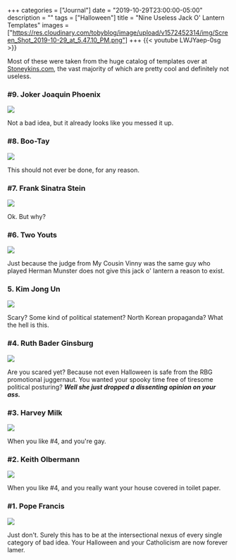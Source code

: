 +++
categories = ["Journal"]
date = "2019-10-29T23:00:00-05:00"
description = ""
tags = ["Halloween"]
title = "Nine Useless Jack O' Lantern Templates"
images = ["https://res.cloudinary.com/tobyblog/image/upload/v1572452314/img/Screen_Shot_2019-10-29_at_5.47.10_PM.png"]
+++
{{< youtube LWJYaep-0sg >}}

Most of these were taken from the huge catalog of templates over at [Stoneykins.com](https://www.stoneykins.com/), the vast majority of which are pretty cool and definitely not useless. 
<!--more-->

### #9. Joker Joaquin Phoenix

![](https://res.cloudinary.com/tobyblog/image/upload/v1572452314/img/Screen_Shot_2019-10-29_at_5.52.23_PM.png)

Not a bad idea, but it already looks like you messed it up. 

### #8. Boo-Tay

![](https://res.cloudinary.com/tobyblog/image/upload/v1572452314/img/Screen_Shot_2019-10-29_at_5.47.10_PM.png)

This should not ever be done, for any reason.

### #7. Frank Sinatra Stein

![](https://res.cloudinary.com/tobyblog/image/upload/v1572452314/img/Screen_Shot_2019-10-29_at_5.50.26_PM.png)

Ok. But why?

### #6. Two Youts

![](https://res.cloudinary.com/tobyblog/image/upload/v1572452314/img/Screen_Shot_2019-10-29_at_5.56.57_PM.png)

Just because the judge from My Cousin Vinny was the same guy who played Herman Munster does not give this jack o' lantern a reason to exist.

### 5. Kim Jong Un

![](https://res.cloudinary.com/tobyblog/image/upload/v1572452314/img/Screen_Shot_2019-10-29_at_5.52.48_PM.png)

Scary? Some kind of political statement? North Korean propaganda? What the hell is this.

### #4. Ruth Bader Ginsburg

![](https://res.cloudinary.com/tobyblog/image/upload/v1572452314/img/Screen_Shot_2019-10-29_at_5.54.57_PM.png)

Are you scared yet? Because not even Halloween is safe from the RBG promotional juggernaut. You wanted your spooky time free of tiresome political posturing? ***Well she just dropped a dissenting opinion on your ass.***

### #3. Harvey Milk

![](https://res.cloudinary.com/tobyblog/image/upload/v1572452314/img/Screen_Shot_2019-10-29_at_5.51.27_PM.png)

When you like #4, and you're gay.

### #2. Keith Olbermann

![](https://res.cloudinary.com/tobyblog/image/upload/v1572452314/img/Screen_Shot_2019-10-29_at_5.35.48_PM.png)

When you like #4, and you really want your house covered in toilet paper.

### #1. Pope Francis

![](https://res.cloudinary.com/tobyblog/image/upload/v1572452314/img/Screen_Shot_2019-10-29_at_5.43.39_PM.png)

Just don't. Surely this has to be at the intersectional nexus of every single category of bad idea. Your Halloween and your Catholicism are now forever lamer. 
